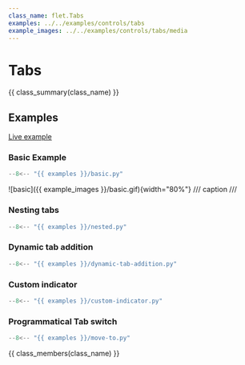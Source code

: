 ```yaml
---
class_name: flet.Tabs
examples: ../../examples/controls/tabs
example_images: ../../examples/controls/tabs/media
---
```


# Tabs

{{ class_summary(class_name) }}

## Examples

[Live example](https://flet-controls-gallery.fly.dev/layout/tabs)

### Basic Example

```python
--8<-- "{{ examples }}/basic.py"
```

![basic]({{ example_images }}/basic.gif){width="80%"}
/// caption
///

### Nesting tabs

```python
--8<-- "{{ examples }}/nested.py"
```

### Dynamic tab addition

```python
--8<-- "{{ examples }}/dynamic-tab-addition.py"
```

### Custom indicator

```python
--8<-- "{{ examples }}/custom-indicator.py"
```

### Programmatical Tab switch

```python
--8<-- "{{ examples }}/move-to.py"
```

{{ class_members(class_name) }}
